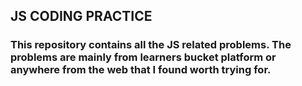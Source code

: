 ## JS CODING PRACTICE

### This repository contains all the JS related problems. The problems are mainly from learners bucket platform or anywhere from the web that I found worth trying for.